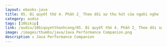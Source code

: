 ```yaml
---
layout: ebooks-java
title: 05. Bí quyết thứ 4. Phần 2_ Theo dõi sự thu hút của người nghe 
category: audio
tags: [10bikip]
link: /audio/10biquyetthanhcong/05. Bí quyết thứ 4. Phần 2_ Theo dõi sự thu hút của người nghe.mp3 
image: /images/thumbs/java/Java Performance Companion.png
description : Java Performance Companion 
---
```












